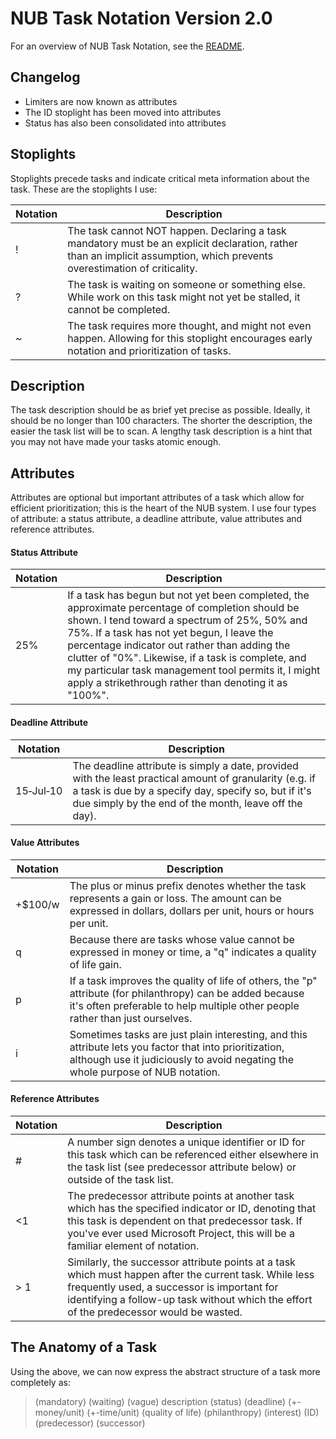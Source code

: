 # NUB Task Notation Version 2.0

For an overview of NUB Task Notation, see the [README](../README.md).

## Changelog

- Limiters are now known as attributes
- The ID stoplight has been moved into attributes
- Status has also been consolidated into attributes

## Stoplights

Stoplights precede tasks and indicate critical meta information about the task. These are the stoplights I use:

| Notation | Description                                                                                                                                                                          |
| -------- | ------------------------------------------------------------------------------------------------------------------------------------------------------------------------------------ |
| !        | The task cannot NOT happen. Declaring a task mandatory must be an explicit declaration, rather than an implicit assumption, which prevents overestimation of criticality.            |
| ?        | The task is waiting on someone or something else. While work on this task might not yet be stalled, it cannot be completed.                                                          |
| ~        | The task requires more thought, and might not even happen. Allowing for this stoplight encourages early notation and prioritization of tasks.                                                                   |

## Description

The task description should be as brief yet precise as possible. Ideally, it should be no longer than 100 characters. The shorter the description, the easier the task list will be to scan. A lengthy task description is a hint that you may not have made your tasks atomic enough.

## Attributes

Attributes are optional but important attributes of a task which allow for efficient prioritization; this is the heart of the NUB system. I use four types of attribute: a status attribute, a deadline attribute, value attributes and reference attributes.

#### Status Attribute

| Notation  | Description                                                                                                                                                                                                             |
| --------- | ----------------------------------------------------------------------------------------------------------------------------------------------------------------------------------------------------------------------- |
| 25% | If a task has begun but not yet been completed, the approximate percentage of completion should be shown. I tend toward a spectrum of 25%, 50% and 75%. If a task has not yet begun, I leave the percentage indicator out rather than adding the clutter of "0%". Likewise, if a task is complete, and my particular task management tool permits it, I might apply a strikethrough rather than denoting it as "100%". |

#### Deadline Attribute

| Notation  | Description                                                                                                                                                                                                             |
| --------- | ----------------------------------------------------------------------------------------------------------------------------------------------------------------------------------------------------------------------- |
| 15&#8209;Jul&#8209;10 | The deadline attribute is simply a date, provided with the least practical amount of granularity (e.g. if a task is due by a specify day, specify so, but if it's due simply by the end of the month, leave off the day). |

#### Value Attributes

| Notation | Description                                                                                                                                                                             |
| -------- | --------------------------------------------------------------------------------------------------------------------------------------------------------------------------------------- |
| +$100/w  | The plus or minus prefix denotes whether the task represents a gain or loss. The amount can be expressed in dollars, dollars per unit, hours or hours per unit.                         |
| q        | Because there are tasks whose value cannot be expressed in money or time, a "q" indicates a quality of life gain.                                                                       |
| p        | If a task improves the quality of life of others, the "p" attribute (for philanthropy) can be added because it's often preferable to help multiple other people rather than just ourselves.           |
| i        | Sometimes tasks are just plain interesting, and this attribute lets you factor that into prioritization, although use it judiciously to avoid negating the whole purpose of NUB notation. |

#### Reference Attributes

| Notation | Description                                                                                                                                                                                                                                    |
| -------- | ---------------------------------------------------------------------------------------------------------------------------------------------------------------------------------------------------------------------------------------------- |
| #        | A number sign denotes a unique identifier or ID for this task which can be referenced either elsewhere in the task list (see predecessor attribute below) or outside of the task list. |
| &lt;1    | The predecessor attribute points at another task which has the specified indicator or ID, denoting that this task is dependent on that predecessor task. If you've ever used Microsoft Project, this will be a familiar element of notation.     |
| &gt; 1   | Similarly, the successor attribute points at a task which must happen after the current task. While less frequently used, a successor is important for identifying a follow-up task without which the effort of the predecessor would be wasted. |

## The Anatomy of a Task

Using the above, we can now express the abstract structure of a task more completely as:

<blockquote>(mandatory) (waiting) (vague) description (status) (deadline) (+-money/unit) (+-time/unit) (quality of life) (philanthropy) (interest) (ID) (predecessor) (successor)</blockquote>
